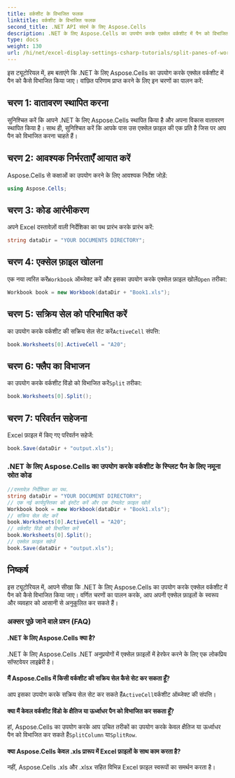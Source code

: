 ```yaml
---
title: वर्कशीट के विभाजित फलक
linktitle: वर्कशीट के विभाजित फलक
second_title: .NET API संदर्भ के लिए Aspose.Cells
description: .NET के लिए Aspose.Cells का उपयोग करके एक्सेल वर्कशीट में पैन को विभाजित करने के लिए चरण-दर-चरण मार्गदर्शिका।
type: docs
weight: 130
url: /hi/net/excel-display-settings-csharp-tutorials/split-panes-of-worksheet/
---
```

इस ट्यूटोरियल में, हम बताएंगे कि .NET के लिए Aspose.Cells का उपयोग करके एक्सेल वर्कशीट में पैन को कैसे विभाजित किया जाए। वांछित परिणाम प्राप्त करने के लिए इन चरणों का पालन करें:

## चरण 1: वातावरण स्थापित करना

सुनिश्चित करें कि आपने .NET के लिए Aspose.Cells स्थापित किया है और अपना विकास वातावरण स्थापित किया है। साथ ही, सुनिश्चित करें कि आपके पास उस एक्सेल फ़ाइल की एक प्रति है जिस पर आप पैन को विभाजित करना चाहते हैं।

## चरण 2: आवश्यक निर्भरताएँ आयात करें

Aspose.Cells से कक्षाओं का उपयोग करने के लिए आवश्यक निर्देश जोड़ें:

```csharp
using Aspose.Cells;
```

## चरण 3: कोड आरंभीकरण

अपने Excel दस्तावेज़ों वाली निर्देशिका का पथ प्रारंभ करके प्रारंभ करें:

```csharp
string dataDir = "YOUR DOCUMENTS DIRECTORY";
```

## चरण 4: एक्सेल फ़ाइल खोलना

 एक नया त्वरित करें`Workbook` ऑब्जेक्ट करें और इसका उपयोग करके एक्सेल फ़ाइल खोलें`Open` तरीका:

```csharp
Workbook book = new Workbook(dataDir + "Book1.xls");
```

## चरण 5: सक्रिय सेल को परिभाषित करें

 का उपयोग करके वर्कशीट की सक्रिय सेल सेट करें`ActiveCell` संपत्ति:

```csharp
book.Worksheets[0].ActiveCell = "A20";
```

## चरण 6: फ्लैप का विभाजन

 का उपयोग करके वर्कशीट विंडो को विभाजित करें`Split` तरीका:

```csharp
book.Worksheets[0].Split();
```

## चरण 7: परिवर्तन सहेजना

Excel फ़ाइल में किए गए परिवर्तन सहेजें:

```csharp
book.Save(dataDir + "output.xls");
```

### .NET के लिए Aspose.Cells का उपयोग करके वर्कशीट के स्प्लिट पैन के लिए नमूना स्रोत कोड 

```csharp
//दस्तावेज़ निर्देशिका का पथ.
string dataDir = "YOUR DOCUMENT DIRECTORY";
// एक नई कार्यपुस्तिका को इंस्टेंट करें और एक टेम्पलेट फ़ाइल खोलें
Workbook book = new Workbook(dataDir + "Book1.xls");
// सक्रिय सेल सेट करें
book.Worksheets[0].ActiveCell = "A20";
// वर्कशीट विंडो को विभाजित करें
book.Worksheets[0].Split();
// एक्सेल फ़ाइल सहेजें
book.Save(dataDir + "output.xls");
```

## निष्कर्ष

इस ट्यूटोरियल में, आपने सीखा कि .NET के लिए Aspose.Cells का उपयोग करके एक्सेल वर्कशीट में पैन को कैसे विभाजित किया जाए। वर्णित चरणों का पालन करके, आप अपनी एक्सेल फ़ाइलों के स्वरूप और व्यवहार को आसानी से अनुकूलित कर सकते हैं।

### अक्सर पूछे जाने वाले प्रश्न (FAQ)

#### .NET के लिए Aspose.Cells क्या है?

.NET के लिए Aspose.Cells .NET अनुप्रयोगों में एक्सेल फ़ाइलों में हेरफेर करने के लिए एक लोकप्रिय सॉफ्टवेयर लाइब्रेरी है।

#### मैं Aspose.Cells में किसी वर्कशीट की सक्रिय सेल कैसे सेट कर सकता हूँ?

 आप इसका उपयोग करके सक्रिय सेल सेट कर सकते हैं`ActiveCell`वर्कशीट ऑब्जेक्ट की संपत्ति।

#### क्या मैं केवल वर्कशीट विंडो के क्षैतिज या ऊर्ध्वाधर पैन को विभाजित कर सकता हूँ?

 हां, Aspose.Cells का उपयोग करके आप उचित तरीकों का उपयोग करके केवल क्षैतिज या ऊर्ध्वाधर पैन को विभाजित कर सकते हैं`SplitColumn` या`SplitRow`.

#### क्या Aspose.Cells केवल .xls प्रारूप में Excel फ़ाइलों के साथ काम करता है?

नहीं, Aspose.Cells .xls और .xlsx सहित विभिन्न Excel फ़ाइल स्वरूपों का समर्थन करता है।